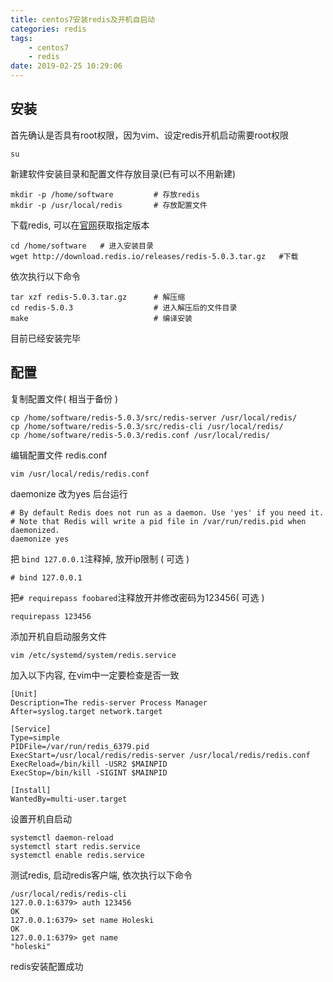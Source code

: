 ```yaml
---
title: centos7安装redis及开机自启动
categories: redis
tags: 
    - centos7
    - redis
date: 2019-02-25 10:29:06
---
```


安装
----

首先确认是否具有root权限，因为vim、设定redis开机启动需要root权限
```
su
```

新建软件安装目录和配置文件存放目录(已有可以不用新建)
```
mkdir -p /home/software         # 存放redis
mkdir -p /usr/local/redis       # 存放配置文件
```

下载redis, 可以在[官网](http://download.redis.io/releases)获取指定版本
```
cd /home/software   # 进入安装目录
wget http://download.redis.io/releases/redis-5.0.3.tar.gz   #下载
```

依次执行以下命令
```
tar xzf redis-5.0.3.tar.gz      # 解压缩
cd redis-5.0.3                  # 进入解压后的文件目录
make                            # 编译安装
```

目前已经安装完毕

配置
----

复制配置文件( 相当于备份 )
```
cp /home/software/redis-5.0.3/src/redis-server /usr/local/redis/
cp /home/software/redis-5.0.3/src/redis-cli /usr/local/redis/
cp /home/software/redis-5.0.3/redis.conf /usr/local/redis/
```

编辑配置文件 redis.conf
```
vim /usr/local/redis/redis.conf
```

daemonize 改为yes 后台运行
```
# By default Redis does not run as a daemon. Use 'yes' if you need it.
# Note that Redis will write a pid file in /var/run/redis.pid when daemonized.
daemonize yes
```

把 `bind 127.0.0.1`注释掉, 放开ip限制 ( 可选 )
```
# bind 127.0.0.1
```

把`# requirepass foobared`注释放开并修改密码为123456( 可选 )
```
requirepass 123456
```

添加开机自启动服务文件
```
vim /etc/systemd/system/redis.service
```

加入以下内容, 在vim中一定要检查是否一致
```
[Unit]
Description=The redis-server Process Manager
After=syslog.target network.target

[Service]
Type=simple
PIDFile=/var/run/redis_6379.pid
ExecStart=/usr/local/redis/redis-server /usr/local/redis/redis.conf         
ExecReload=/bin/kill -USR2 $MAINPID
ExecStop=/bin/kill -SIGINT $MAINPID

[Install]
WantedBy=multi-user.target
```

设置开机自启动
```
systemctl daemon-reload 
systemctl start redis.service 
systemctl enable redis.service
```

测试redis, 启动redis客户端, 依次执行以下命令
```
/usr/local/redis/redis-cli
127.0.0.1:6379> auth 123456
OK
127.0.0.1:6379> set name Holeski
OK
127.0.0.1:6379> get name
"holeski"
```

redis安装配置成功